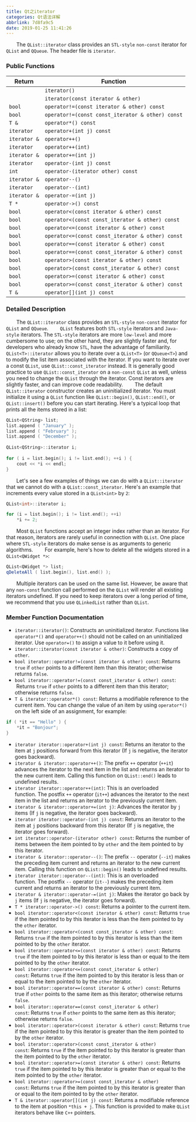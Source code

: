 ```yaml
---
title: Qt之iterator
categories: Qt语法详解
abbrlink: 7d8fa9c5
date: 2019-01-25 11:41:26
---
```

&emsp;&emsp;The `QList::iterator` class provides an `STL-style` `non-const` iterator for `QList` and `QQueue`. The header file is `iterator`.<!--more-->

### Public Functions

Return       | Function
-------------|----------
             | `iterator()`
             | `iterator(const iterator & other)`
`bool`       | `operator!=(const iterator & other) const`
`bool`       | `operator!=(const const_iterator & other) const`
`T &`        | `operator*() const`
`iterator`   | `operator+(int j) const`
`iterator &` | `operator++()`
`iterator`   | `operator++(int)`
`iterator &` | `operator+=(int j)`
`iterator`   | `operator-(int j) const`
`int`        | `operator-(iterator other) const`
`iterator &` | `operator--()`
`iterator`   | `operator--(int)`
`iterator &` | `operator-=(int j)`
`T *`        | `operator->() const`
`bool`       | `operator<(const iterator & other) const`
`bool`       | `operator<(const const_iterator & other) const`
`bool`       | `operator<=(const iterator & other) const`
`bool`       | `operator<=(const const_iterator & other) const`
`bool`       | `operator==(const iterator & other) const`
`bool`       | `operator==(const const_iterator & other) const`
`bool`       | `operator>(const iterator & other) const`
`bool`       | `operator>(const const_iterator & other) const`
`bool`       | `operator>=(const iterator & other) const`
`bool`       | `operator>=(const const_iterator & other) const`
`T &`        | `operator[](int j) const`

### Detailed Description

&emsp;&emsp;The `QList::iterator` class provides an `STL-style` `non-const` iterator for `QList` and `QQueue`.
&emsp;&emsp;`QList` features both `STL-style` iterators and `Java-style` iterators. The `STL-style` iterators are more `low-level` and more cumbersome to use; on the other hand, they are slightly faster and, for developers who already know `STL`, have the advantage of familiarity.
&emsp;&emsp;`QList<T>::iterator` allows you to iterate over a `QList<T>` (or `QQueue<T>`) and to modify the list item associated with the iterator. If you want to iterate over a const `QList`, use `QList::const_iterator` instead. It is generally good practice to use `QList::const_iterator` on a `non-const` `QList` as well, unless you need to change the `QList` through the iterator. Const iterators are slightly faster, and can improve code readability.
&emsp;&emsp;The default `QList::iterator` constructor creates an uninitialized iterator. You must initialize it using a `QList` function like `QList::begin()`, `QList::end()`, or `QList::insert()` before you can start iterating. Here's a typical loop that prints all the items stored in a list:

``` cpp
QList<QString> list;
list.append ( "January" );
list.append ( "February" );
list.append ( "December" );
​
QList<QString>::iterator i;
​
for ( i = list.begin(); i != list.end(); ++i ) {
    cout << *i << endl;
}
```

&emsp;&emsp;Let's see a few examples of things we can do with a `QList::iterator` that we cannot do with a `QList::const_iterator`. Here's an example that increments every value stored in a `QList<int>` by `2`:

``` cpp
QList<int>::iterator i;

for (i = list.begin(); i != list.end(); ++i)
    *i += 2;
```

&emsp;&emsp;Most `QList` functions accept an integer index rather than an iterator. For that reason, iterators are rarely useful in connection with `QList`. One place where `STL-style` iterators do make sense is as arguments to generic algorithms.
&emsp;&emsp;For example, here's how to delete all the widgets stored in a `QList<QWidget *>`:

``` cpp
QList<QWidget *> list;​
qDeleteAll ( list.begin(), list.end() );
```

&emsp;&emsp;Multiple iterators can be used on the same list. However, be aware that any `non-const` function call performed on the `QList` will render all existing iterators undefined. If you need to keep iterators over a long period of time, we recommend that you use `QLinkedList` rather than `QList`.

### Member Function Documentation

- `iterator::iterator()`: Constructs an uninitialized iterator. Functions like `operator*()` and `operator++()` should not be called on an uninitialized iterator. Use `operator=()` to assign a value to it before using it.
- `iterator::iterator(const iterator & other)`: Constructs a copy of `other`.
- `bool iterator::operator!=(const iterator & other) const`: Returns `true` if `other` points to a different item than this iterator; otherwise returns `false`.
- `bool iterator::operator!=(const const_iterator & other) const`:  Returns `true` if `other` points to a different item than this iterator; otherwise returns `false`.
- `T & iterator::operator*() const`: Returns a modifiable reference to the current item. You can change the value of an item by using `operator*()` on the left side of an assignment, for example:

``` cpp
if ( *it == "Hello" ) {
    *it = "Bonjour";
}
```

- `iterator iterator::operator+(int j) const`: Returns an iterator to the item at `j` positions forward from this iterator (If `j` is negative, the iterator goes backward).
- `iterator & iterator::operator++()`: The prefix `++` operator (`++it`) advances the iterator to the next item in the list and returns an iterator to the new current item. Calling this function on `QList::end()` leads to undefined results.
- `iterator iterator::operator++(int)`: This is an overloaded function. The postfix `++` operator (`it++`) advances the iterator to the next item in the list and returns an iterator to the previously current item.
- `iterator & iterator::operator+=(int j)`: Advances the iterator by `j` items (If `j` is negative, the iterator goes backward).
- `iterator iterator::operator-(int j) const`: Returns an iterator to the item at `j` positions backward from this iterator (If `j` is negative, the iterator goes forward).
- `int iterator::operator-(iterator other) const`: Returns the number of items between the item pointed to by `other` and the item pointed to by this iterator.
- `iterator & iterator::operator--()`: The prefix `--` operator (`--it`) makes the preceding item current and returns an iterator to the new current item. Calling this function on `QList::begin()` leads to undefined results.
- `iterator iterator::operator--(int)`: This is an overloaded function. The postfix `--` operator (`it--`) makes the preceding item current and returns an iterator to the previously current item.
- `iterator & iterator::operator-=(int j)`: Makes the iterator go back by `j` items (If `j` is negative, the iterator goes forward).
- `T * iterator::operator->() const`: Returns a pointer to the current item.
- `bool iterator::operator<(const iterator & other) const`: Returns `true` if the item pointed to by this iterator is less than the item pointed to by the `other` iterator.
- `bool iterator::operator<(const const_iterator & other) const`: Returns `true` if the item pointed to by this iterator is less than the item pointed to by the `other` iterator.
- `bool iterator::operator<=(const iterator & other) const`: Returns `true` if the item pointed to by this iterator is less than or equal to the item pointed to by the `other` iterator.
- `bool iterator::operator<=(const const_iterator & other) const`: Returns `true` if the item pointed to by this iterator is less than or equal to the item pointed to by the `other` iterator.
- `bool iterator::operator==(const iterator & other) const`: Returns true if `other` points to the same item as this iterator; otherwise returns `false`.
- `bool iterator::operator==(const const_iterator & other) const`: Returns `true` if `other` points to the same item as this iterator; otherwise returns `false`.
- `bool iterator::operator>(const iterator & other) const`: Returns `true` if the item pointed to by this iterator is greater than the item pointed to by the `other` iterator.
- `bool iterator::operator>(const const_iterator & other) const`: Returns `true` if the item pointed to by this iterator is greater than the item pointed to by the `other` iterator.
- `bool iterator::operator>=(const iterator & other) const`: Returns `true` if the item pointed to by this iterator is greater than or equal to the item pointed to by the `other` iterator.
- `bool iterator::operator>=(const const_iterator & other) const`: Returns `true` if the item pointed to by this iterator is greater than or equal to the item pointed to by the `other` iterator.
- `T & iterator::operator[](int j) const`: Returns a modifiable reference to the item at position `*this + j`. This function is provided to make `QList` iterators behave like `C++` pointers.